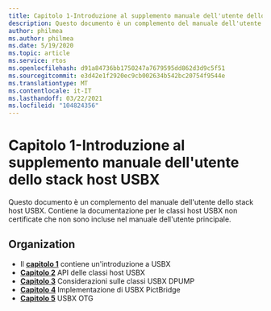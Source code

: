 ```yaml
---
title: Capitolo 1-Introduzione al supplemento manuale dell'utente dello stack host USBX
description: Questo documento è un complemento del manuale dell'utente dello stack host USBX. Contiene la documentazione per le classi host USBX non certificate che non sono incluse nel manuale dell'utente principale.
author: philmea
ms.author: philmea
ms.date: 5/19/2020
ms.topic: article
ms.service: rtos
ms.openlocfilehash: d91a84736bb1750247a7679595dd862d3d9c5f51
ms.sourcegitcommit: e3d42e1f2920ec9cb002634b542bc20754f9544e
ms.translationtype: MT
ms.contentlocale: it-IT
ms.lasthandoff: 03/22/2021
ms.locfileid: "104824356"
---
```

# <a name="chapter-1---introduction-to-the-usbx-host-stack-user-guide-supplement"></a>Capitolo 1-Introduzione al supplemento manuale dell'utente dello stack host USBX

Questo documento è un complemento del manuale dell'utente dello stack host USBX. Contiene la documentazione per le classi host USBX non certificate che non sono incluse nel manuale dell'utente principale.

## <a name="organization"></a>Organization

- Il [**capitolo 1**](usbx-host-stack-supplemental-1.md) contiene un'introduzione a USBX
- [**Capitolo 2**](usbx-host-stack-supplemental-2.md) API delle classi host USBX
- [**Capitolo 3**](usbx-host-stack-supplemental-3.md) Considerazioni sulle classi USBX DPUMP
- [**Capitolo 4**](usbx-host-stack-supplemental-4.md) Implementazione di USBX PictBridge
- [**Capitolo 5**](usbx-host-stack-supplemental-5.md) USBX OTG
